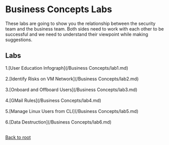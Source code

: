 <h1>Business Concepts Labs</h1>
These labs are going to show you the relationship between the security team and the business team. Both sides need to work with each other to be successful and we need to understand their viewpoint while making suggestions.


<h2>Labs</h2>
1.[User Education Infograph](/Business Concepts/lab1.md)<br><br>
2.[Identify Risks on VM Network](/Business Concepts/lab2.md)<br> <br>
3.[Onboard and Offboard Users](/Business Concepts/lab3.md)<br><br>
4.[GMail Rules](/Business Concepts/lab4.md)<br><br>
5.[Manage Linux Users from CLI](/Business Concepts/lab5.md)<br><br>
6.[Data Destruction](/Business Concepts/lab6.md)<br><br>




[Back to root](/PATHS-SOC/)
